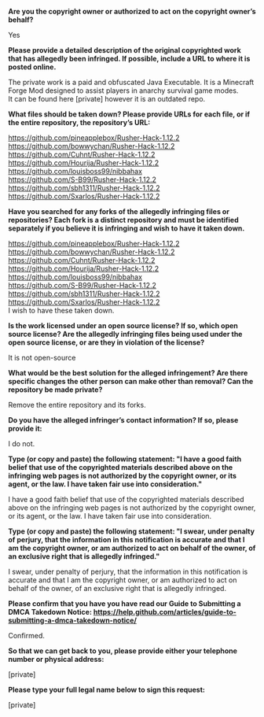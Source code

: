 **Are you the copyright owner or authorized to act on the copyright owner’s behalf?**    
    
Yes    
    
**Please provide a detailed description of the original copyrighted work that has allegedly been infringed. If possible, include a URL to where it is posted online.**    
    
The private work is a paid and obfuscated Java Executable. It is a Minecraft Forge Mod designed to assist players in anarchy survival game modes.     
It can be found here [private] however it is an outdated repo.    
    
**What files should be taken down? Please provide URLs for each file, or if the entire repository, the repository’s URL:**    
    
https://github.com/pineapplebox/Rusher-Hack-1.12.2     
https://github.com/bowwychan/Rusher-Hack-1.12.2     
https://github.com/Cuhnt/Rusher-Hack-1.12.2     
https://github.com/Hourija/Rusher-Hack-1.12.2     
https://github.com/louisboss99/nibbahax     
https://github.com/S-B99/Rusher-Hack-1.12.2     
https://github.com/sbh1311/Rusher-Hack-1.12.2     
https://github.com/Sxarlos/Rusher-Hack-1.12.2    
    
**Have you searched for any forks of the allegedly infringing files or repositories? Each fork is a distinct repository and must be identified separately if you believe it is infringing and wish to have it taken down.**    
    
https://github.com/pineapplebox/Rusher-Hack-1.12.2     
https://github.com/bowwychan/Rusher-Hack-1.12.2     
https://github.com/Cuhnt/Rusher-Hack-1.12.2     
https://github.com/Hourija/Rusher-Hack-1.12.2     
https://github.com/louisboss99/nibbahax     
https://github.com/S-B99/Rusher-Hack-1.12.2     
https://github.com/sbh1311/Rusher-Hack-1.12.2     
https://github.com/Sxarlos/Rusher-Hack-1.12.2     
I wish to have these taken down.    
    
**Is the work licensed under an open source license? If so, which open source license? Are the allegedly infringing files being used under the open source license, or are they in violation of the license?**    
    
It is not open-source    
    
**What would be the best solution for the alleged infringement? Are there specific changes the other person can make other than removal? Can the repository be made private?**    
    
Remove the entire repository and its forks.    
    
**Do you have the alleged infringer’s contact information? If so, please provide it:**    
    
I do not.    
    
**Type (or copy and paste) the following statement: "I have a good faith belief that use of the copyrighted materials described above on the infringing web pages is not authorized by the copyright owner, or its agent, or the law. I have taken fair use into consideration."**    
    
I have a good faith belief that use of the copyrighted materials described above on the infringing web pages is not authorized by the copyright owner, or its agent, or the law. I have taken fair use into consideration.    
    
**Type (or copy and paste) the following statement: "I swear, under penalty of perjury, that the information in this notification is accurate and that I am the copyright owner, or am authorized to act on behalf of the owner, of an exclusive right that is allegedly infringed."**    
    
I swear, under penalty of perjury, that the information in this notification is accurate and that I am the copyright owner, or am authorized to act on behalf of the owner, of an exclusive right that is allegedly infringed.    
    
**Please confirm that you have you have read our Guide to Submitting a DMCA Takedown Notice: https://help.github.com/articles/guide-to-submitting-a-dmca-takedown-notice/**    
    
Confirmed.    
    
**So that we can get back to you, please provide either your telephone number or physical address:**    
    
[private]      
    
**Please type your full legal name below to sign this request:**    
    
[private]    
